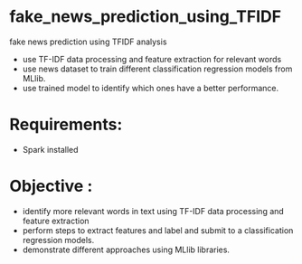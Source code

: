 # fake_news_prediction_using_TFIDF
fake news prediction using TFIDF analysis

- use TF-IDF data processing and feature extraction for relevant words
- use news dataset to train different classification regression models from MLlib.
- use trained model to identify which ones have a better performance.
		 
# Requirements: 
- Spark installed

# Objective :
- identify more relevant words in text using TF-IDF data processing and feature extraction
- perform steps to extract features and label and submit to a classification regression models.
- demonstrate different approaches using MLlib libraries. 
